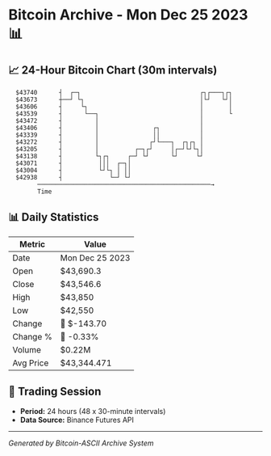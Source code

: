 # Bitcoin Archive - Mon Dec 25 2023 📊

## 📈 24-Hour Bitcoin Chart (30m intervals)

```
  $43740      ┤  ┌─┐                                 ┌┐┌───┐┌┐ 
  $43673      ┼──┘ └┐                                │└┘   └┘│ 
  $43606      ┤     └┐                               │       │ 
  $43539      ┤      └──┐                            │       └ 
  $43472      ┤         │                            │         
  $43406      ┤         │               ┌┐           │         
  $43339      ┤         │               ││           │         
  $43272      ┤         │              ┌┘└───┐  ┌┐┌┐ │         
  $43205      ┤         │          ┌─┐┌┘     │┌─┘└┘└┐│         
  $43138      ┤         └┐┌┐     ┌─┘ └┘      └┘     └┘         
  $43071      ┤          │││  ┌─┐│                             
  $43004      ┤          └┘└┐ │ ││                             
  $42938      ┤             └─┘ └┘                             
        ────────────────────────────────────────────────→
        Time
```

## 📊 Daily Statistics

| Metric | Value |
|--------|-------|
| Date | Mon Dec 25 2023 |
| Open | $43,690.3 |
| Close | $43,546.6 |
| High | $43,850 |
| Low | $42,550 |
| Change | 🔴 $-143.70 |
| Change % | 🔴 -0.33% |
| Volume | $0.22M |
| Avg Price | $43,344.471 |

## 📅 Trading Session

- **Period:** 24 hours (48 x 30-minute intervals)
- **Data Source:** Binance Futures API

---
*Generated by Bitcoin-ASCII Archive System*
